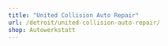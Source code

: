```yaml
---
title: "United Collision Auto Repair"
url: /detroit/united-collision-auto-repair/
shop: Autowerkstatt
---
```

